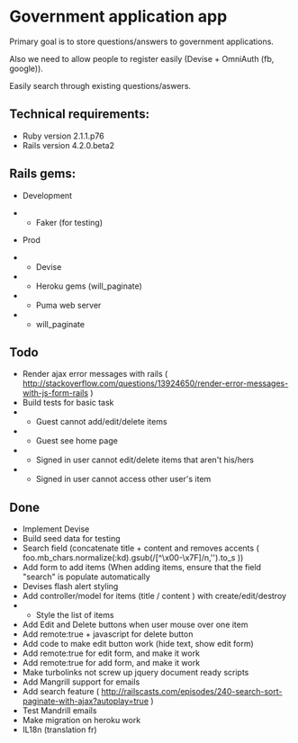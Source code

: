 # Government application app

Primary goal is to store questions/answers to government applications. 

Also we need to allow people to register easily (Devise + OmniAuth (fb, google)).

Easily search through existing questions/aswers.

## Technical requirements:

* Ruby version 2.1.1.p76
* Rails version 4.2.0.beta2

## Rails gems:

* Development
* * Faker (for testing)

* Prod
* * Devise
* * Heroku gems (will_paginate)
* * Puma web server
* * will_paginate

## Todo

* Render ajax error messages with rails ( http://stackoverflow.com/questions/13924650/render-error-messages-with-js-form-rails )
* Build tests for basic task
* * Guest cannot add/edit/delete items
* * Guest see home page
* * Signed in user cannot edit/delete items that aren't his/hers
* * Signed in user cannot access other user's item

## Done

* Implement Devise
* Build seed data for testing
* Search field (concatenate title + content and removes accents ( foo.mb_chars.normalize(:kd).gsub(/[^\x00-\x7F]/n,'').to_s )) 
* Add form to add items (When adding items, ensure that the field "search"  is populate automatically 
* Devises flash alert styling
* Add controller/model for items (title / content ) with create/edit/destroy
* * Style the list of items
* Add Edit and Delete buttons when user mouse over one item
* Add remote:true + javascript for delete button
* Add code to make edit button work (hide text, show edit form)
* Add remote:true for edit form, and make it work
* Add remote:true for add form, and make it work
* Make turbolinks not screw up jquery document ready scripts
* Add Mangrill support for emails
* Add search feature ( http://railscasts.com/episodes/240-search-sort-paginate-with-ajax?autoplay=true )
* Test Mandrill emails
* Make migration on heroku work
* IL18n (translation fr)